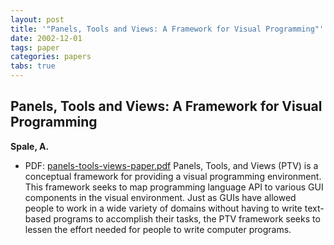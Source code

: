 ```yaml
---
layout: post
title: '"Panels, Tools and Views: A Framework for Visual Programming"'
date: 2002-12-01
tags: paper
categories: papers
tabs: true
---
```


## Panels, Tools and Views: A Framework for Visual Programming
**Spale, A.**
- PDF: [panels-tools-views-paper.pdf](/documents/panels-tools-views-paper.pdf)
Panels, Tools, and Views (PTV) is a conceptual framework for providing a visual programming environment. This framework seeks to map programming language API to various GUI components in the visual environment. Just as GUIs have allowed people to work in a wide variety of domains without having to write text-based programs to accomplish their tasks, the PTV framework seeks to lessen the effort needed for people to write computer programs.